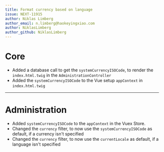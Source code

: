 ```yaml
---
title: Format currency based on language
issue: NEXT-11915
author: Niklas Limberg
author_email: n.limberg@haokeyingxiao.com
author: NiklasLimberg
author_github: NiklasLimberg
---
```

# Core
* Added a database call to get the `systemCurrencyISOCode`, to render the `index.html.twig` in the `AdministrationController`
* Added the `systemCurrencyISOCode` to the Vue setup `appContext` in `index.html.twig`
___
# Administration
* Added `systemCurrencyISOCode` to the `appContext` in the Vuex Store.
* Changed the `currency` filter, to now use the `systemCurrencyISOCode` as default, if a currency isn't specified
* Changed the `currency` filter, to now use the `currentLocale` as default, if a language isn't specified
